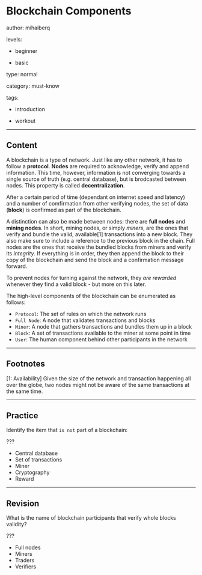 # Blockchain Components
author: mihaiberq

levels:

  - beginner

  - basic

type: normal

category: must-know

tags:

  - introduction

  - workout

---
## Content

A blockchain is a type of network. Just like any other network, it has to follow a  **protocol**. **Nodes** are required to acknowledge, verify and append information. This time, however, information is not converging towards a single source of truth (e.g. central database), but is brodcasted between nodes. This property is called **decentralization**. 

After a certain period of time (dependant on internet speed and latency) and a number of comfirmation from other verifying nodes, the set of data (**block**) is confirmed as part of the blockchain.

A distinction can also be made between nodes: there are **full nodes** and **mining nodes**. In short, mining nodes, or simply *miners*, are the ones that verify and bundle the valid, available[1] transactions into a new block. They also make sure to include a reference to the previous block in the chain. Full nodes are the ones that receive the bundled blocks from miners and verify its *integrity*. If everything is in order, they then append the block to their copy of the blockchain and send the block and a confirmation message forward.

To prevent nodes for turning against the network, they *are rewarded* whenever they find a valid block - but more on this later. 

The high-level components of the blockchain can be enumerated as follows:
- `Protocol`: The set of rules on which the network runs
- `Full Node`: A node that validates transactions and blocks
- `Miner`: A node that gathers transactions and bundles them up in a block
- `Block`: A set of transactions available to the miner at some point in time
- `User`: The human component behind other participants in the network

---
## Footnotes

[1: Availability]
Given the size of the network and transaction happening all over the globe, two nodes might not be aware of the same transactions at the same time.

---
## Practice

Identify the item that `is not` part of a blockchain: 

???

* Central database
* Set of transactions
* Miner
* Cryptography
* Reward

---
## Revision

What is the name of blockchain participants that verify whole blocks validity?

???

* Full nodes
* Miners
* Traders
* Verifiers